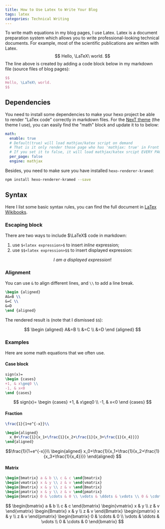 ```yaml
---
title: How to Use Latex to Write Your Blog
tags: latex
categories: Technical Writing
---
```

To write math equations in my blog pages, I use Latex. Latex is a document preparation system which allows you to write professional-looking technical documents. For example, most of the scientific publications are written with Latex.
$$
Hello, \LaTeX\ world.
$$
The line above is created by adding a code block below in my markdown file (source files of blog pages):

```latex
$$
Hello, \LaTeX\ world.
$$
```
<!-- more -->

## Dependencies
You need to install some dependencies to make your hexo project be able to render "LaTex code" correctly in markdown files. For the [NexT theme](https://github.com/theme-next/hexo-theme-next) (the theme I use), you can easily find the "math" block and update it to to below:

```yml
math:
  enable: true
  # Default(true) will load mathjax/katex script on demand
  # That is it only render those page who has 'mathjax: true' in Front Matter.
  # If you set it to false, it will load mathjax/katex srcipt EVERY PAGE.
  per_page: false
  engine: mathjax
```

Besides, you need to make sure you have installed `hexo-renderer-kramed`:

```bash
npm install hexo-renderer-kramed --save
```

## Syntax
Here I list some basic syntax rules, you can find the full document in [LaTex Wikibooks](https://en.wikibooks.org/wiki/LaTeX).

### Escaping block
There are two ways to include $\LaTeX$ code in markdown:

1. use ` $<latex expression>$ ` to insert $inline$ expression;
2. use ` $$<latex expression>$$ ` to insert displayed expression:

$$I\ am\ a\ displayed\ expression!$$

### Alignment
You can use `&` to align different lines, and `\\` to add a line break.
```latex
\begin {aligned} 
A&=B \\
&=C \\
&=D 
\end {aligned}  
```
The rendered result is (note that I dismissed ` $$ `):

$$
\begin {aligned}
A&=B \\
&=C \\
&=D 
\end {aligned}  
$$



### Examples
Here are some math equations that we often use. 
#### Case block
```latex
sign(x)=
\begin {cases} 
+1, & x\geq0 \\
-1, & x<0 
\end {cases} 
```

$$ 
sign(x)=
\begin {cases} 
+1, & x\geq0 \\
-1, & x<0 
\end {cases} 
$$

#### Fraction
```latex
\frac{1}{1+e^{-x}}\\

\begin{aligned}
  x_0+\frac{1}{x_1+\frac{1}{x_2+\frac{1}{x_3+\frac{1}{x_4}}}}
\end{aligned}
```

$$\frac{1}{1+e^{-x}}\\
\begin{aligned}
  x_0+\frac{1}{x_1+\frac{1}{x_2+\frac{1}{x_3+\frac{1}{x_4}}}}
\end{aligned}
$$

#### Matrix

```latex
\begin{bmatrix} a & b \\ c & c \end{bmatrix}
\begin{vmatrix} x & y \\ z & v \end{vmatrix}
\begin{Bmatrix} x & y \\ z & v \end{Bmatrix}
\begin{pmatrix} x & y \\ z & v \end{pmatrix}
\begin{bmatrix} 0 & \cdots & 0 \\ \vdots & \ddots & \vdots \\ 0 & \cdots & 0 \end{bmatrix}
```

$$
\begin{bmatrix} a & b \\ c & c \end{bmatrix}
\begin{vmatrix} x & y \\ z & v \end{vmatrix}
\begin{Bmatrix} x & y \\ z & v \end{Bmatrix}
\begin{pmatrix} x & y \\ z & v \end{pmatrix}
\begin{bmatrix} 0 & \cdots & 0 \\ \vdots & \ddots & \vdots \\ 0 & \cdots & 0 \end{bmatrix}
$$





